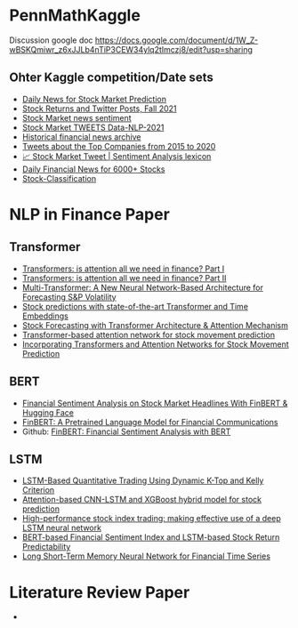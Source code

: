 # PennMathKaggle
Discussion google doc https://docs.google.com/document/d/1W_Z-wBSKQmiwr_z6xJJLb4nTiP3CEW34ylq2tImczj8/edit?usp=sharing

## Ohter Kaggle competition/Date sets
- [Daily News for Stock Market Prediction
](https://www.kaggle.com/datasets/aaron7sun/stocknews)
- [Stock Returns and Twitter Posts, Fall 2021](https://www.kaggle.com/competitions/smu2021ffa-stockreturn/data)
- [Stock Market news sentiment](https://www.kaggle.com/datasets/willbert0/trainset-nysedat)
- [Stock Market TWEETS Data-NLP-2021](https://www.kaggle.com/datasets/sohelranaccselab/stock-market-tweets-data-sentiment-analysis)
- [Historical financial news archive](https://www.kaggle.com/datasets/gennadiyr/us-equities-news-data)
- [Tweets about the Top Companies from 2015 to 2020](https://www.kaggle.com/datasets/omermetinn/tweets-about-the-top-companies-from-2015-to-2020)
- [📈 Stock Market Tweet | Sentiment Analysis lexicon](https://www.kaggle.com/datasets/utkarshxy/stock-markettweets-lexicon-data)
- [Daily Financial News for 6000+ Stocks](https://www.kaggle.com/datasets/miguelaenlle/massive-stock-news-analysis-db-for-nlpbacktests)
- [Stock-Classification](https://www.kaggle.com/datasets/manuelw/stockclassification)

# NLP in Finance Paper
## Transformer
- [Transformers: is attention all we need in finance? Part I](https://quantdare.com/transformers-is-attention-all-we-need-in-finance-part-i/)
- [Transformers: is attention all we need in finance? Part II](https://quantdare.com/transformers-is-attention-all-we-need-in-finance-part-ii/)
- [Multi-Transformer: A New Neural Network-Based Architecture for Forecasting S&P Volatility](https://arxiv.org/abs/2109.12621)
- [Stock predictions with state-of-the-art Transformer and Time Embeddings](https://towardsdatascience.com/stock-predictions-with-state-of-the-art-transformer-and-time-embeddings-3a4485237de6)
- [Stock Forecasting with Transformer Architecture & Attention Mechanism](https://neuravest.net/how-transformers-with-attention-networks-boost-time-series-forecasting/)
- [Transformer-based attention network for stock movement prediction](https://www.sciencedirect.com/science/article/abs/pii/S0957417422006170#!)
- [Incorporating Transformers and Attention Networks for Stock Movement Prediction](https://www.hindawi.com/journals/complexity/2022/7739087/)


## BERT
- [Financial Sentiment Analysis on Stock Market Headlines With FinBERT & Hugging Face](https://wandb.ai/ivangoncharov/FinBERT_Sentiment_Analysis_Project/reports/Financial-Sentiment-Analysis-on-Stock-Market-Headlines-With-FinBERT-Hugging-Face--VmlldzoxMDQ4NjM0)
- [FinBERT: A Pretrained Language Model for Financial Communications](https://ui.adsabs.harvard.edu/abs/2020arXiv200608097Y/abstract)
- Github: [FinBERT: Financial Sentiment Analysis with BERT](https://github.com/ProsusAI/finBERT)
## LSTM
- [LSTM-Based Quantitative Trading Using Dynamic K-Top and Kelly Criterion](https://ieeexplore.ieee.org/document/9207264)
- [Attention-based CNN-LSTM and XGBoost hybrid model for stock prediction](https://arxiv.org/abs/2204.02623)
- [High-performance stock index trading: making effective use of a deep LSTM neural network](https://arxiv.org/abs/1902.03125)
- [BERT-based Financial Sentiment Index and LSTM-based Stock Return Predictability](https://arxiv.org/abs/1906.09024)
- [Long Short-Term Memory Neural Network for Financial Time Series](https://arxiv.org/pdf/2201.08218.pdf)

# Literature Review Paper
- 

